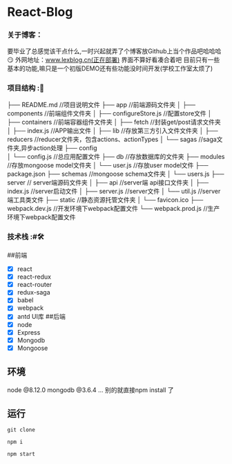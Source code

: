 # React-Blog
### 关于博客：
要毕业了总感觉该干点什么,一时兴起就弄了个博客放Github上当个作品吧哈哈哈😏 
外网地址：www.lexblog.cn(正在部署)
界面不算好看凑合着吧
目前只有一些基本的功能,嘛只是一个初版DEMO还有些功能没时间开发(学校工作室太烦了)
### 项目结构 :📁
├── README.md                   //项目说明文件
├── app                         //前端源码文件夹
│   ├── components              //前端组件文件夹
│   ├── configureStore.js       //配置store文件
│   ├── containers              //前端容器组件文件夹
│   ├── fetch                   //封装get/post请求文件夹
│   ├── index.js                //APP输出文件
│   ├── lib                     //存放第三方引入文件文件夹
│   ├── reducers                //reducer文件夹，包含actions、actionTypes
│   └── sagas                   //saga文件夹,异步action处理
├── config                      
│   └── config.js               //总应用配置文件
├── db                          //存放数据库的文件夹
├── modules                     //存放mongoose model文件夹
│   └── user.js                 //存放user model文件
├── package.json
├── schemas                     //mongoose schema文件夹
│   └── users.js
├── server                      // server端源码文件夹
│   ├── api                     //server端 api接口文件夹
│   ├── index.js                //server启动文件
│   ├── server.js               //server文件
│   └── util.js                 //server端工具类文件
├── static                      //静态资源托管文件夹
│   └── favicon.ico
├── webpack.dev.js              //开发环境下webpack配置文件
└── webpack.prod.js             //生产环境下webpack配置文件

### 技术栈 :#🛠
##前端
- [x] react
- [x] react-redux
- [x] react-router
- [x] redux-saga
- [x] babel
- [x] webpack
- [x] antd UI库
##后端
- [x] node
- [x] Express
- [x] Mongodb
- [x] Mongoose

## 环境
node @8.12.0
mongodb @3.6.4
...
别的就直接npm install 了

## 运行

    git clone 
    
    npm i
    
    npm start
